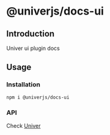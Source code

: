 # @univerjs/docs-ui

## Introduction

Univer ui plugin docs

## Usage
### Installation
```shell
npm i @univerjs/docs-ui
```

### API
Check [Univer](https://github.com/dream-num/univer/)